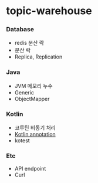 # topic-warehouse

### Database
- redis 분산 락
- 분산 락
- Replica, Replication

### Java
- JVM 메모리 누수
- Generic
- ObjectMapper

### Kotlin
- 코루틴 비동기 처리
- [Kotlin annotation](https://kotlinlang.org/docs/annotations.html#annotation-use-site-targets)
- kotest

### Etc
- API endpoint
- Curl
